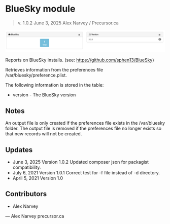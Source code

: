# BlueSky module

> v. 1.0.2 
> June 3, 2025 
> Alex Narvey / Precursor.ca  

![BlueSky Module Report](BlueSky_module.png)

Reports on BlueSky installs.
(see: https://github.com/sphen13/BlueSky)

Retrieves information from the preferences file /var/bluesky/preference.plist.

The following information is stored in the table:

* version - The BlueSky version

## Notes

An output file is only created if the preferences file exists in the /var/bluesky folder.
The output file is removed if the preferences file no longer exists so that new records will not be created.

## Updates

* June 3, 2025 Version 1.0.2 Updated composer json for packagist compatibility.
* July 6, 2021 Version 1.0.1 Correct test for -f file instead of -d directory. 
* April 5, 2021 Version 1.0 

## Contributors
* Alex Narvey

—
Alex Narvey
precursor.ca
